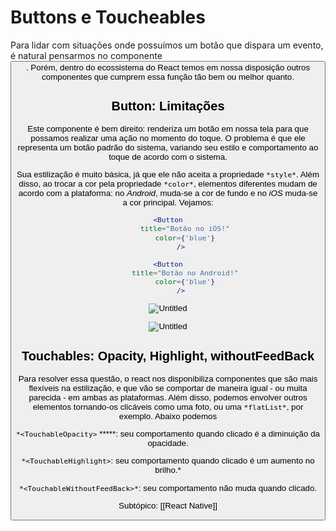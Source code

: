 # Buttons e Toucheables

Para lidar com situações onde possuímos um botão que dispara um evento, é natural pensarmos no componente <Button/>. Porém, dentro do ecossistema do React temos em nossa disposição outros componentes que cumprem essa função tão bem ou melhor quanto.

## Button: Limitações

Este componente é bem direito: renderiza um botão em nossa tela para que possamos realizar uma ação no momento do toque. O problema é que ele representa um botão padrão do sistema, variando seu estilo e comportamento ao toque de acordo com o sistema.

Sua estilização é muito básica, já que ele não aceita a propriedade `*style*`. Além disso, ao trocar a cor pela propriedade `*color*`, elementos diferentes mudam de acordo com a plataforma: no _Android_, muda-se a cor de fundo e no _iOS_ muda-se a cor principal. Vejamos:

```jsx
<Button
        title="Botão no iOS!"
        color={'blue'}
      />

<Button
        title="Botão no Android!"
        color={'blue'}
      />
```

![Untitled](https://s3-us-west-2.amazonaws.com/secure.notion-static.com/a7fdd565-8502-442f-984d-bdfb6fec286b/Untitled.png)

![Untitled](https://s3-us-west-2.amazonaws.com/secure.notion-static.com/cad59f33-2b6b-4dd9-8cd0-764d3e12fbd0/Untitled.png)

## Touchables: Opacity, Highlight, withoutFeedBack

Para resolver essa questão, o react nos disponibiliza componentes que são mais flexíveis na estilização, e que vão se comportar de maneira igual - ou muita parecida - em ambas as plataformas. Além disso, podemos envolver outros elementos tornando-os clicáveis como uma foto, ou uma `*flatList*`, por exemplo. Abaixo podemos

`*<TouchableOpacity>` *****: seu comportamento quando clicado é a diminuição da opacidade.

`*<TouchableHighlight>`: seu comportamento quando clicado é um aumento no brilho.*

`*<TouchableWithoutFeedBack>*`: seu comportamento não muda quando clicado.


Subtópico: [[React Native]]